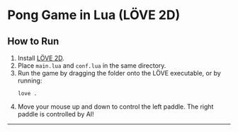 # Pong Game in Lua (LÖVE 2D)

## How to Run

1. Install [LÖVE 2D](https://love2d.org/).
2. Place `main.lua` and `conf.lua` in the same directory.
3. Run the game by dragging the folder onto the LÖVE executable, or by running:
   ```
   love .
   ```
4. Move your mouse up and down to control the left paddle. The right paddle is controlled by AI!

---
